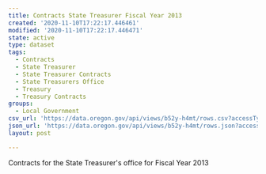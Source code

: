 ```yaml
---
title: Contracts State Treasurer Fiscal Year 2013
created: '2020-11-10T17:22:17.446461'
modified: '2020-11-10T17:22:17.446471'
state: active
type: dataset
tags:
  - Contracts
  - State Treasurer
  - State Treasurer Contracts
  - State Treasurers Office
  - Treasury
  - Treasury Contracts
groups:
  - Local Government
csv_url: 'https://data.oregon.gov/api/views/b52y-h4mt/rows.csv?accessType=DOWNLOAD'
json_url: 'https://data.oregon.gov/api/views/b52y-h4mt/rows.json?accessType=DOWNLOAD'
layout: post

---
```

Contracts for the State Treasurer's office for Fiscal Year 2013
